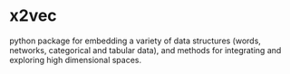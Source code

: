 # x2vec
python package for embedding a variety of data structures (words, networks, categorical and tabular data), and methods for integrating and exploring high dimensional spaces.
